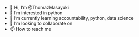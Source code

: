 - 👋 Hi, I’m @ThomazMasayuki
- 👀 I’m interested in python
- 🌱 I’m currently learning accountability, python, data science 
- 💞️ I’m looking to collaborate on 
- 📫 How to reach me

<!---
ThomazMasayuki/ThomazMasayuki is a ✨ special ✨ repository because its `README.md` (this file) appears on your GitHub profile.
You can click the Preview link to take a look at your changes.
--->
